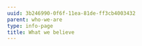 ```yaml
---
uuid: 3b246990-0f6f-11ea-81de-ff3cb4003432
parent: who-we-are
type: info-page
title: What we believe
---
```


